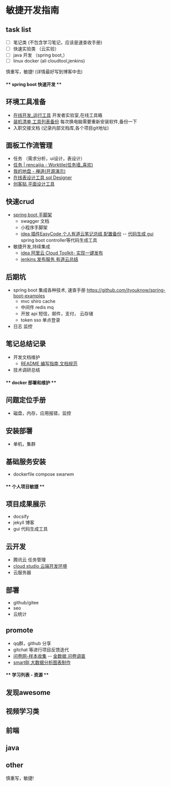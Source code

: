 # 敏捷开发指南
## task list
- [ ] 笔记类 (不包含学习笔记，应该是速查收手册)
- [ ] 快速实验类 （云实验）
- [ ] java 开发 （spring boot,）
- [ ] linux docker (ali cloudtool,jenkins)

慎重写，敏捷! (详情最好写到博客中去)

<!-- tabs:start -->
#### ** spring boot 快速开发 **
## 环境工具准备
* [在线开发_运行工具](books/2.tools/dev_online.md) 开发者实验室,在线工具箱
* [装机清单,工具列表备份](books/2.tools/1.tools.md) 每次换电脑需要重新安装软件,备份一下
* 入职交接文档 (记录内部文档库,各个项目git地址)


## 面板工作流管理
* 任务 （需求分析，ui设计，表设计）
* <A HREF="https://worktile.com/project/34491fbac118460b8609b27a5a215cb8/task">任务 | rencaijia - Worktile(任务墙_喜欢)</A>
* <A HREF="http://demo.zentao.net/my/">我的地盘 - 禅道(开源演示)</A>
* [在线表设计工具 sql Designer](https://ondras.zarovi.cz/sql/demo/?keyword=default)
* [创客贴 平面设计工具](https://www.chuangkit.com/designtools/startdesign)

## 快速crud
* [spring boot 手脚架](https://github.com/java-frame/spring-boot-api-project-seed/tree/modules)
  * swagger 文档
  * 小程序手脚架
  * [idea 插件EasyCode 个人有道云笔记总结 配置备份](http://note.youdao.com/noteshare?id=1602e6bf67f66b7df774a78a0eb61076&sub=07E9AE76FFDE49088BB2A6BEF96304C7) -- [代码生成 gui](books/3.java/java_gui.md) spring boot controller等代码生成工具
* 敏捷开发,持续集成
  * [idea 阿里云 Cloud Toolkit- 实现一键发布](http://note.youdao.com/noteshare?id=d33a8151b30907cef1ca60d762636ab7&sub=AF44B9D0B0AD494EABDC18B5C62AF747)
  * [jenkins 发布服务 有道云总结](http://note.youdao.com/noteshare?id=194ad03b1885e6c2e22cffb22204cfc6)

## 后期坑

* spring boot 集成各种技术, 速查手册 https://github.com/ityouknow/spring-boot-examples
  * mvc shiro cache 
  * 中间件 redis mq
  * 开放 api 短信，邮件，支付， 云存储
  * token sso 单点登录
* 日志 监控

## 笔记总结记录
* 开发文档维护
  * [README 编写指南,文档规范](https://github.com/java-frame/spring-boot-api-project-seed/blob/modules/README-DEMO.md)
* 技术调研总结

#### ** docker 部署和维护 **
## 问题定位手册
* 磁盘，内存，应用报错，监控

## 安装部署
* 单机，集群


## 基础服务安装
* dockerfile compose swarwm 


#### ** 个人项目敏捷 **
## 项目成果展示
* docsify
* jekyll 博客
* gui 代码生成工具

## 云开发
* 腾讯云 任务管理
* [cloud studio 云端开发环境](https://studio.dev.tencent.com/intro)
* 云服务器

## 部署
* github/gitee 
* seo
* 云统计

## promote 
* qq群，github 分享
* gitchat 等进行项目反馈迭代
* [问卷网-样本收集](https://www.wenjuan.com/) --  [金数据 问卷调查](https://jinshuju.net/login)
* [smartBI 大数据分析图表制作](http://demo.smartbi.com.cn/spreadsheet/vision/index.jsp)

#### ** 学习列表 - 资源 **
## 发现awesome

## 视频学习类

## 前端

## java

## other
慎重写，敏捷!



<!-- tabs:end -->
